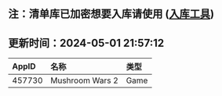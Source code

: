## 注：清单库已加密想要入库请使用 ([入库工具](https://github.com/BlankTMing/ManifestAutoUpdate/releases))

## 更新时间：2024-05-01 21:57:12
| AppID | 名称 | 类型  |
| :-------------------- | :----------------------------- | :----------- |
| 457730 | Mushroom Wars 2| Game |
